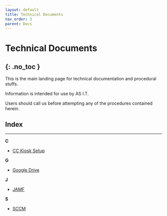 ```yaml
---
layout: default
title: Technical Documents
nav_order: 3
parent: Docs
---
```


# Technical Documents
{: .no_toc }
---

This is the main landing page for technical documentation and procedural stuffs.

Information is intended for use by AS I.T.

Users should call us before attempting any of the procedures contained herein.



## Index
---

**C**

- [CC Kiosk Setup](https://tanhenry1999.github.io/user-guides/docs/tech-docs/cc-kiosk-setup/)

**G**

- [Google Drive](https://tanhenry1999.github.io/user-guides/docs/tech-docs/google-drive/)

**J**

- [JAMF](https://tanhenry1999.github.io/user-guides/docs/tech-docs/JAMF/)

**S**

- [SCCM](https://tanhenry1999.github.io/user-guides/docs/tech-docs/SCCM/)

